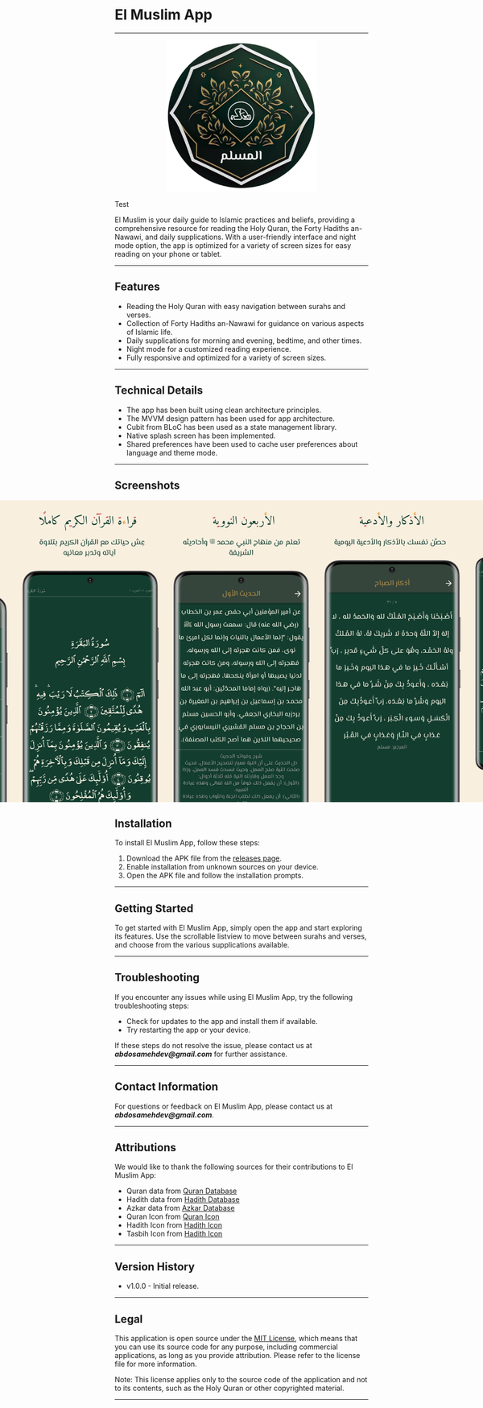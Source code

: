# El Muslim App
***
<p align="center">
  <img src="/assets/images/splash.png" width="300" height="auto" alt="App Logo">
</p>

Test



El Muslim is your daily guide to Islamic practices and beliefs, providing a comprehensive resource for reading the Holy Quran, the Forty Hadiths an-Nawawi, and daily supplications. With a user-friendly interface and night mode option, the app is optimized for a variety of screen sizes for easy reading on your phone or tablet.
***

## Features

- Reading the Holy Quran with easy navigation between surahs and verses.
- Collection of Forty Hadiths an-Nawawi for guidance on various aspects of Islamic life.
- Daily supplications for morning and evening, bedtime, and other times.
- Night mode for a customized reading experience.
- Fully responsive and optimized for a variety of screen sizes.
***

## Technical Details

- The app has been built using clean architecture principles.
- The MVVM design pattern has been used for app architecture. 
- Cubit from BLoC has been used as a state management library.
- Native splash screen has been implemented. 
- Shared preferences have been used to cache user preferences about language and theme mode.
***

## Screenshots
 
<div style="display: flex; justify-content: center;">
  <img src="/assets/screenshots/01.png" alt="App Screenshots" width="300" height="auto" />
  <img src="assets/screenshots/02.png" alt="App Screenshots" width="300" height="auto" />
  <img src="assets/screenshots/03.png" alt="App Screenshots" width="300" height="auto" />
  <img src="assets/screenshots/04.png" alt="App Screenshots" width="300" height="auto" />
  <img src="assets/screenshots/05.png" alt="App Screenshots" width="300" height="auto" />
</div>

## Installation

To install El Muslim App, follow these steps:

1. Download the APK file from the [releases page](https://github.com/abdosamehdev/el-muslim-app/releases).
2. Enable installation from unknown sources on your device.
3. Open the APK file and follow the installation prompts.
***

## Getting Started

To get started with El Muslim App, simply open the app and start exploring its features. Use the scrollable listview to move between surahs and verses, and choose from the various supplications available.
***

## Troubleshooting

If you encounter any issues while using El Muslim App, try the following troubleshooting steps:

- Check for updates to the app and install them if available.
- Try restarting the app or your device.

If these steps do not resolve the issue, please contact us at **_abdosamehdev@gmail.com_** for further assistance.
***

## Contact Information

For questions or feedback on El Muslim App, please contact us at **_abdosamehdev@gmail.com_**.
***

## Attributions

We would like to thank the following sources for their contributions to El Muslim App:

- Quran data from [Quran Database](http://api.alquran.cloud/v1/quran/quran-uthmani)
- Hadith data from [Hadith Database](https://github.com/osamayy/40-hadith-nawawi-db/blob/main/40-hadith-nawawi)
- Azkar data from [Azkar Database](https://github.com/osamayy/azkar-db/blob/master/azkar.json)
- Quran Icon from [Quran Icon](https://www.svgrepo.com/svg/52891/quran-rehal)
- Hadith Icon from [Hadith Icon](https://iconscout.com/icon/ornament-3376032)
- Tasbih Icon from [Hadith Icon](https://iconscout.com/icon/muslim-3)
***


## Version History

- v1.0.0 - Initial release.
***

## Legal

This application is open source under the [MIT License](https://opensource.org/license/mit/), which means that you can use its source code for any purpose, including commercial applications, as long as you provide attribution. Please refer to the license file for more information.

Note: This license applies only to the source code of the application and not to its contents, such as the Holy Quran or other copyrighted material.
***
